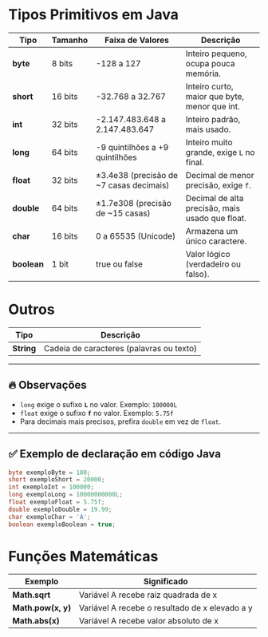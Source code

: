 
# Tipos Primitivos em Java

| Tipo        | Tamanho | Faixa de Valores                        | Descrição                                           |
|-------------|---------|------------------------------------------|-----------------------------------------------------|
| **byte**    | 8 bits  | -128 a 127                              | Inteiro pequeno, ocupa pouca memória.               |
| **short**   | 16 bits | -32.768 a 32.767                        | Inteiro curto, maior que byte, menor que int.       |
| **int**     | 32 bits | -2.147.483.648 a 2.147.483.647          | Inteiro padrão, mais usado.                         |
| **long**    | 64 bits | -9 quintilhões a +9 quintilhões         | Inteiro muito grande, exige `L` no final.           |
| **float**   | 32 bits | ±3.4e38 (precisão de ~7 casas decimais) | Decimal de menor precisão, exige `f`.               |
| **double**  | 64 bits | ±1.7e308 (precisão de ~15 casas)        | Decimal de alta precisão, mais usado que float.     |
| **char**    | 16 bits | 0 a 65535 (Unicode)                    | Armazena um único caractere.                        |
| **boolean** | 1 bit  | true ou false                           | Valor lógico (verdadeiro ou falso).                 |

# Outros

| Tipo       | Descrição                                |
|------------|------------------------------------------|
| **String** | Cadeia de caracteres (palavras ou texto) |

---

## 🔥 Observações

- `long` exige o sufixo **`L`** no valor. Exemplo: `100000L`
- `float` exige o sufixo **`f`** no valor. Exemplo: `5.75f`
- Para decimais mais precisos, prefira `double` em vez de `float`.

---

## ✅ Exemplo de declaração em código Java

```java
byte exemploByte = 100;
short exemploShort = 20000;
int exemploInt = 100000;
long exemploLong = 10000000000L;
float exemploFloat = 5.75f;
double exemploDouble = 19.99;
char exemploChar = 'A';
boolean exemploBoolean = true;
```

# Funções Matemáticas

| Exemplo            | Significado                                    |
|--------------------|------------------------------------------------|
| **Math.sqrt**      | Variável A recebe raiz quadrada de x           |
| **Math.pow(x, y)** | Variável A recebe o resultado de x elevado a y |
| **Math.abs(x)**    | Variável A recebe valor absoluto de x          |